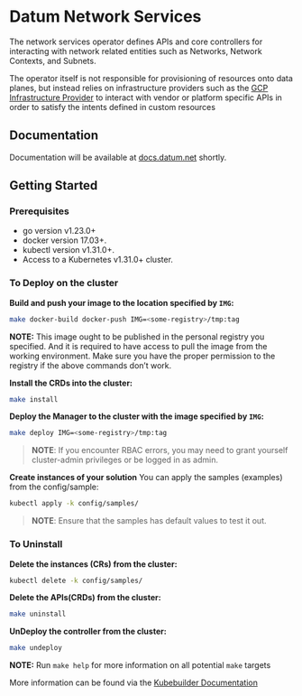 # Datum Network Services

The network services operator defines APIs and core controllers for interacting
with network related entities such as Networks, Network Contexts, and Subnets.

The operator itself is not responsible for provisioning of resources onto data
planes, but instead relies on infrastructure providers such as the [GCP
Infrastructure Provider][infra-provider-gcp] to interact with vendor or platform
specific APIs in order to satisfy the intents defined in custom resources

[infra-provider-gcp]: https://github.com/datum-cloud/infra-provider-gcp

## Documentation

Documentation will be available at [docs.datum.net](https://docs.datum.net/)
shortly.

## Getting Started

### Prerequisites

- go version v1.23.0+
- docker version 17.03+.
- kubectl version v1.31.0+.
- Access to a Kubernetes v1.31.0+ cluster.

### To Deploy on the cluster

**Build and push your image to the location specified by `IMG`:**

```sh
make docker-build docker-push IMG=<some-registry>/tmp:tag
```

**NOTE:** This image ought to be published in the personal registry you specified.
And it is required to have access to pull the image from the working environment.
Make sure you have the proper permission to the registry if the above commands don’t work.

**Install the CRDs into the cluster:**

```sh
make install
```

**Deploy the Manager to the cluster with the image specified by `IMG`:**

```sh
make deploy IMG=<some-registry>/tmp:tag
```

> **NOTE**: If you encounter RBAC errors, you may need to grant yourself cluster-admin
privileges or be logged in as admin.

**Create instances of your solution**
You can apply the samples (examples) from the config/sample:

```sh
kubectl apply -k config/samples/
```

>**NOTE**: Ensure that the samples has default values to test it out.

### To Uninstall

**Delete the instances (CRs) from the cluster:**

```sh
kubectl delete -k config/samples/
```

**Delete the APIs(CRDs) from the cluster:**

```sh
make uninstall
```

**UnDeploy the controller from the cluster:**

```sh
make undeploy
```

<!-- ## Contributing -->

**NOTE:** Run `make help` for more information on all potential `make` targets

More information can be found via the [Kubebuilder Documentation](https://book.kubebuilder.io/introduction.html)
